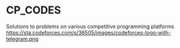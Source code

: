 # CP_CODES
Solutions to problems on various competitive programming platforms
<img> https://sta.codeforces.com/s/36505/images/codeforces-logo-with-telegram.png
